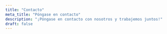 ```yaml
---
title: "Contacto"
meta_title: "Póngase en contacto"
description: "¡Póngase en contacto con nosotros y trabajemos juntos!"
draft: false
---
```

